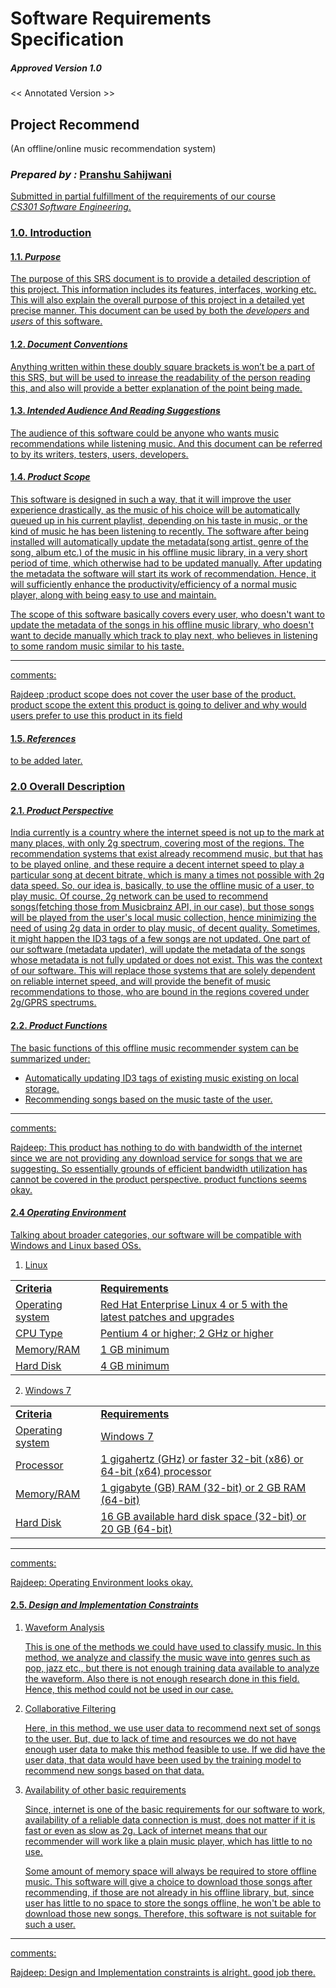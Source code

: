 # Software Requirements Specification

##### Approved Version 1.0
<< Annotated Version >><br>

##  <b>Project Recommend</b>
(An offline/online music recommendation system)
<br>

### <i>Prepared by :</i> <u>Pranshu Sahijwani<u>

<p>Submitted in partial fulfillment of the requirements of our course <br> <i>CS301 Software Engineering</i>.</p>




### 1.0. <b>Introduction</b>

#### 1.1. <i>Purpose</i>

<p>The purpose of this SRS document is to provide a detailed description of this project.  This information includes its features, interfaces, working etc. This will also explain the overall purpose of this project in a detailed yet precise manner. This document can be used by both the <i>developers</i> and <i>users</i> of this software.</p>     

#### 1.2. <i>Document Conventions</i>

<p>Anything written within these doubly square brackets is won’t be a part of this SRS, but will be used to inrease the readability of the person reading this, and also will provide a better explanation of the point being made. </p>


#### 1.3. <i>Intended Audience And Reading Suggestions</i>

<p> The audience of this software could be anyone who wants music recommendations while listening music. And this document can be referred to by its writers, testers, users, developers. </p>

#### 1.4. <i>Product Scope</i>

<p> This software is designed in such a way, that it will improve the user experience drastically, as the music of his choice will be automatically queued up in his current playlist, depending on his taste in music, or the kind of music he has been listening to recently. The software after being installed will automatically update the metadata(song artist, genre of the song, album etc.) of the music in his offline music library, in a very short period of time, which otherwise had to be updated manually. After updating the metadata the software will start its work of recommendation. Hence, it will sufficiently enhance the productivity/efficiency of a normal music player, along with being easy to use and maintain.</p>

<p> The scope of this software basically covers every user, who doesn't want to update the metadata of the songs in his offline music library, who doesn't want to decide manually which track to play next, who believes in listening to some random music similar to his taste. </p>

----
comments:

Rajdeep :product scope does not cover the user base of the product. product scope the extent this product is going to deliver and why would users prefer to use this product in its field

#### 1.5. <i>References</i>
<p> to be added later. </p>

### 2.0 <b>Overall Description</b>
#### 2.1. <i>Product Perspective</i>
<p> India currently is a country where the internet speed is not up to the mark at many places, with only 2g spectrum, covering most of the regions. The recommendation systems that exist already recommend music, but that has to be played online, and these require a decent internet speed to play a particular song at decent bitrate, which is many a times not possible with 2g data speed. So, our idea is, basically, to use the offline music  of a user, to play music. Of course, 2g network can be used to recommend songs(fetching those from Musicbrainz API, in our case), but those songs will be played from the user's local music collection, hence minimizing the need of using 2g data in order to play music, of decent quality.
Sometimes, it might happen the ID3 tags of a few songs are not updated. One part of our software (metadata updater), will update the metadata of the songs whose metadata is not fully updated or does not exist.
This was the context of our software. This will replace those systems that are solely dependent on reliable internet speed, and will provide the benefit of music recommendations to those, who are bound in the regions covered under 2g/GPRS spectrums.
 </p>

 #### 2.2. <i>Product Functions</i>
 The basic functions of this offline music recommender system can be summarized under:
 <ul>
<li>Automatically updating <u>ID3 tags</u> of existing music existing on local storage.</li>
<li> Recommending songs based on the music taste of the user.</li>

</ul>

----
comments:

Rajdeep:
This product has nothing to do with bandwidth of the internet since we are not providing any download service for songs that we are suggesting. So essentially grounds of efficient bandwidth utilization has cannot be covered in the product perspective. product functions seems okay.


#### 2.4 <i>Operating Environment</i>
Talking about broader categories, our software will be compatible with  Windows and Linux based OSs.
1. Linux
<table>
<tr>
<td> <b>Criteria<b> </td><td><b>Requirements</b></td>
</tr>
<tr> <td>Operating system </td><td>Red Hat Enterprise Linux 4 or 5 with the latest patches and upgrades</td></tr>
<tr><td>CPU Type</td><td>Pentium 4 or higher; 2 GHz or higher</td> </tr>
<tr><td>Memory/RAM</td><td>1 GB minimum</td> </tr>
<tr><td>Hard Disk</td><td>4 GB minimum <td></tr>
</table>

2. Windows 7

 <table>
<tr>
<td> <b>Criteria</b> </td><td><b>Requirements</b></td>
</tr>
<tr> <td>Operating system </td><td>Windows 7</td></tr>
<tr><td>Processor</td><td>1 gigahertz (GHz) or faster 32-bit (x86) or 64-bit (x64) processor</td> </tr>
<tr><td>Memory/RAM</td><td>1 gigabyte (GB) RAM (32-bit) or 2 GB RAM (64-bit)</td> </tr>
<tr><td>Hard Disk</td><td>16 GB available hard disk space (32-bit) or 20 GB (64-bit)<td></tr>
</table>

----
comments:

Rajdeep: Operating Environment looks okay.


#### 2.5. <i>Design and Implementation Constraints</i>

<ol>
<li><u> Waveform Analysis</u></li>
<p>
This is one of the methods we could have used to classify music. In this method, we analyze and classify the music wave into genres such as pop, jazz etc., but there is not enough training data available to analyze the waveform. Also there is not enough research done in this field. Hence, this method could not be used in our case.
</p>

<li><u>Collaborative Filtering</u></li>
<p>
Here, in this method, we use user data to recommend next set of songs to the user. But, due to lack of time and resources we do not have enough user data to make this method feasible to use. If we did have the user data, that data would have been used by the training model to recommend new songs based on that data.
</p>

<li><u>Availability of other basic requirements</u></li>
<p>
Since, internet is one of the basic requirements for our software to work, availability of a reliable data connection is must, does not matter if it is fast or even as slow as 2g. Lack of internet means that our recommender will work like a plain music player, which has little to no use.
</p>
<p>
Some amount of memory space will always be required to store offline music. This software will give a choice to download those songs after recommending, if those are not already in his offline library, but, since user has little to no space to store the songs offline, he won't be able to download those new songs. Therefore, this software is not suitable for such a user.  
</p>
</ol>

----
comments:

Rajdeep: Design and Implementation constraints is alright.
good job there.
